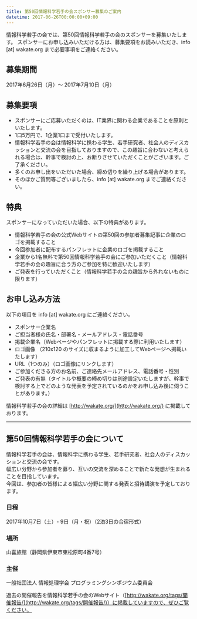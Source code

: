 ```yaml
---
title: 第50回情報科学若手の会スポンサー募集のご案内
datetime: 2017-06-26T00:00:00+09:00
---
```


情報科学若手の会では、第50回情報科学若手の会のスポンサーを募集いたします。
スポンサーにお申し込みいただける方は、募集要項をお読みいただき、info [at] wakate.org まで必要事項をご連絡ください。

## 募集期間
2017年6月26日（月）〜 2017年7月10日（月）

## 募集要項

* スポンサーにご応募いただくのは、IT業界に関わる企業であることを原則といたします。
* 1口5万円で、1企業1口まで受付いたします。
* 情報科学若手の会は情報科学に携わる学生、若手研究者、社会人のディスカッションと交流の会を目指しておりますので、この趣旨に合わないと考えられる場合は、幹事で検討の上、お断りさせていただくことがございます。ご了承ください。
* 多くのお申し出をいただいた場合、締め切りを繰り上げる場合があります。
* そのほかご質問等ございましたら、info [at] wakate.org までご連絡ください。

## 特典
スポンサーになっていただいた場合、以下の特典があります。

* 情報科学若手の会の公式Webサイトの第50回の参加者募集記事に企業のロゴを掲載すること
* 今回参加者に配布するパンフレットに企業のロゴを掲載すること
* 企業から1名無料で第50回情報科学若手の会にご参加いただくこと（情報科学若手の会の趣旨に合う方のご参加を特に歓迎いたします）
* ご発表を行っていただくこと（情報科学若手の会の趣旨から外れないものに限ります）

## お申し込み方法
以下の項目を info [at] wakate.org にご連絡ください。

* スポンサー企業名
* ご担当者様の氏名・部署名・メールアドレス・電話番号
* 掲載企業名（Webページやパンフレットに掲載する際に利用いたします）
* ロゴ画像 （210x120 のサイズに収まるように加工してWebページへ掲載いたします）
* URL（1つのみ）（ロゴ画像にリンクします）
* ご参加くださる方のお名前、ご連絡先メールアドレス、電話番号・性別
* ご発表の有無（タイトルや概要の締め切りは別途設定いたしますが、幹事で検討する上でどのような発表を予定されているのかをお申し込み後に伺うことがあります。）

情報科学若手の会の詳細は [http://wakate.org/](http://wakate.org/) に掲載しております。

-----

## 第50回情報科学若手の会について

情報科学若手の会は、情報科学に携わる学生、若手研究者、社会人のディスカッションと交流の会です。  
幅広い分野から参加者を募り、互いの交流を深めることで新たな発想が生まれることを目指しています。  
今回は、参加者の皆様による幅広い分野に関する発表と招待講演を予定しております。

### 日程
2017年10月7日（土）- 9日（月・祝）（2泊3日の合宿形式）

### 場所
山喜旅館（静岡県伊東市東松原町4番7号）

### 主催
一般社団法人 情報処理学会 プログラミングシンポジウム委員会

過去の開催報告を情報科学若手の会のWebサイト（[http://wakate.org/tags/開催報告/](http://wakate.org/tags/開催報告/)）に掲載していますので、ぜひご覧ください。
